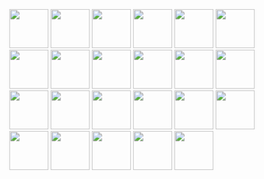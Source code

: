 <img src="https://github.com/MeganeKickouama/MeganeKickouama/assets/98486075/c25f0d27-abcf-4ead-976a-c9af9c2ef440" width="70" height="70">
<img src="https://github.com/MeganeKickouama/MeganeKickouama/assets/98486075/e06e367a-5c78-4199-8875-1a635f056e83" width="70" height="70">
<img src="https://github.com/MeganeKickouama/MeganeKickouama/assets/98486075/0085dcfd-b5c1-48cc-a505-0a9236168a22" width="70" height="70">
<img src="https://github.com/MeganeKickouama/MeganeKickouama/assets/98486075/22aba837-33da-492f-8f41-c9a70442c6ee" width="70" height="70">
<img src="https://github.com/MeganeKickouama/MeganeKickouama/assets/98486075/9aeed7fe-3c2a-4f97-83b7-5e7ff51043b4" width="70" height="70">
<img src="https://github.com/MeganeKickouama/MeganeKickouama/assets/98486075/982671f2-3fe4-4dd1-a978-ad25d2e09aad" width="70" height="70">
<img src="https://github.com/MeganeKickouama/MeganeKickouama/assets/98486075/5f2558e9-b223-4b84-815e-5e8d94e7fa2e" width="70" height="70">
<img src="https://github.com/MeganeKickouama/MeganeKickouama/assets/98486075/9f2b6355-274f-4bfc-9301-d618c598d679" width="70" height="70">
<img src="https://github.com/MeganeKickouama/MeganeKickouama/assets/98486075/4181f570-3d01-4513-9b5c-bc9d3c8838df" width="70" height="70">
<img src="https://github.com/MeganeKickouama/MeganeKickouama/assets/98486075/d083a53e-e9c7-4944-9ca9-1a674f11bd0d" width="70" height="70">
<img src="https://github.com/MeganeKickouama/MeganeKickouama/assets/98486075/33f7d62c-1114-4667-8ea3-7cdd796e88da" width="70" height="70">
<img src="https://github.com/MeganeKickouama/MeganeKickouama/assets/98486075/56e512ba-d60e-48fe-bd33-9808ddc63579" width="70" height="70">
<img src="https://github.com/MeganeKickouama/MeganeKickouama/assets/98486075/13beb021-908c-41bd-b6b4-e4e7174d8fca" width="70" height="70">
<img src="https://github.com/MeganeKickouama/MeganeKickouama/assets/98486075/a4874139-061a-41ca-93b3-1cf30d5a380c" width="70" height="70">
<img src="https://github.com/MeganeKickouama/MeganeKickouama/assets/98486075/3d869114-161d-46a8-81ba-28c580cc0012" width="70" height="70">
<img src="https://github.com/MeganeKickouama/MeganeKickouama/assets/98486075/49b86c62-a0c4-449b-86c5-2e981bedfecb" width="70" height="70">
<img src="https://github.com/MeganeKickouama/MeganeKickouama/assets/98486075/a39a8a0e-c63b-4a7c-9f07-123f07fba88b" width="70" height="70">
<img src="https://github.com/MeganeKickouama/MeganeKickouama/assets/98486075/949f1b10-4fed-4090-8c06-eb9a67787648" width="70" height="70">
<img src="https://github.com/MeganeKickouama/MeganeKickouama/assets/98486075/2851beb3-57a3-4c1e-8e3a-aa1630178288" width="70" height="70">
<img src="https://github.com/MeganeKickouama/MeganeKickouama/assets/98486075/0771cc94-5b43-4928-b232-67c9485f13d9" width="70" height="70">
<img src="https://github.com/MeganeKickouama/MeganeKickouama/assets/98486075/19639924-6b02-45ad-8b04-a05b4c2f9dd2" width="70" height="70">
<img src="https://github.com/MeganeKickouama/MeganeKickouama/assets/98486075/984f883b-8ecf-4882-9181-c5964e8ed104" width="70" height="70">
<img src="https://github.com/MeganeKickouama/MeganeKickouama/assets/98486075/b8926b24-2371-41d0-94da-15c531bae9d7" width="70" height="70">
